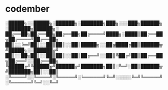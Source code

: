 # codember


░█████╗░░█████╗░██████╗░███████╗███╗░░░███╗██████╗░███████╗██████╗░
██╔══██╗██╔══██╗██╔══██╗██╔════╝████╗░████║██╔══██╗██╔════╝██╔══██╗
██║░░╚═╝██║░░██║██║░░██║█████╗░░██╔████╔██║██████╦╝█████╗░░██████╔╝
██║░░██╗██║░░██║██║░░██║██╔══╝░░██║╚██╔╝██║██╔══██╗██╔══╝░░██╔══██╗
╚█████╔╝╚█████╔╝██████╔╝███████╗██║░╚═╝░██║██████╦╝███████╗██║░░██║
░╚════╝░░╚════╝░╚═════╝░╚══════╝╚═╝░░░░░╚═╝╚═════╝░╚══════╝╚═╝░░╚═╝


